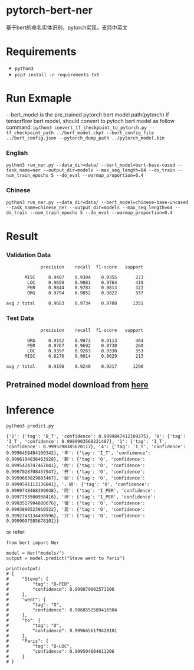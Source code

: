 # pytorch-bert-ner
基于bert的命名实体识别，pytorch实现，支持中英文

# Requirements

-  `python3`
- `pip3 install -r requirements.txt`

# Run Exmaple
--bert_model is the pre_trained pytorch bert model path(pytorch)
if tensorflow bert model, should convert to pytoch bert model as follow command:
`python3 convert_tf_checkpoint_to_pytorch.py --tf_checkpoint_path ../bert_model.ckpt --bert_config_file ../bert_config.json --pytorch_dump_path ../pytorch_model.bin`

### English
`python3 run_ner.py --data_dir=data/ --bert_model=bert-base-cased --task_name=ner --output_dir=models --max_seq_length=64 --do_train --num_train_epochs 5 --do_eval --warmup_proportion=0.4`

### Chinese
`python3 run_ner.py --data_dir=data/ --bert_model=chinese-base-uncased --task_name=chinese_ner --output_dir=models --max_seq_length=64 --do_train --num_train_epochs 5 --do_eval --warmup_proportion=0.4
`


# Result

### Validation Data
```
             precision    recall  f1-score   support

       MISC     0.9407    0.9304    0.9355       273
        LOC     0.9650    0.9881    0.9764       419
        PER     0.9844    0.9783    0.9813       322
        ORG     0.9794    0.9852    0.9822       337

avg / total     0.9683    0.9734    0.9708      1351
```
### Test Data
```
             precision    recall  f1-score   support

        ORG     0.9152    0.9073    0.9113       464
        PER     0.9767    0.9692    0.9730       260
        LOC     0.9397    0.9263    0.9330       353
       MISC     0.8276    0.9014    0.8629       213

avg / total     0.9198    0.9240    0.9217      1290
```

## Pretrained model download from [here](https://drive.google.com/file/d/1UKE2UVFStXZFtXFgZObGg5mo_MzW-ZoC/view?usp=sharing) 

# Inference

`python3 predict.py`
```
{'2': {'tag': 'B_T', 'confidence': 0.9999847412109375}, '0': {'tag': 'I_T', 'confidence': 0.9989903569221497}, '1': {'tag': 'I_T', 'confidence': 0.9995298385620117}, '4': {'tag': 'I_T', 'confidence': 0.9996459484100342}, '年': {'tag': 'I_T', 'confidence': 0.9996104836463928}, '新': {'tag': 'O', 'confidence': 0.9995424747467041}, '的': {'tag': 'O', 'confidence': 0.9997028708457947}, '开': {'tag': 'O', 'confidence': 0.9999663829803467}, '始': {'tag': 'O', 'confidence': 0.9999591112136841}, '，胡': {'tag': 'O', 'confidence': 0.9999748468399048}, '阿': {'tag': 'I_PER', 'confidence': 0.9997753500938416}, '沛': {'tag': 'I_PER', 'confidence': 0.9993517994880676}, '很': {'tag': 'O', 'confidence': 0.9993890523910522}, '高': {'tag': 'O', 'confidence': 0.9992743134498596}, '兴': {'tag': 'O', 'confidence': 0.9999097585678101}}
```

or refer:
```
from bert import Ner

model = Ner("models/")
output = model.predict("Steve went to Paris")

print(output)
# {
#     "Steve": {
#         "tag": "B-PER",
#         "confidence": 0.999879002571106
#     },
#     "went": {
#         "tag": "O",
#         "confidence": 0.9968552589416504
#     },
#     "to": {
#         "tag": "O",
#         "confidence": 0.9996656179428101
#     },
#     "Paris": {
#         "tag": "B-LOC",
#         "confidence": 0.999504804611206
#     }
# }
```
